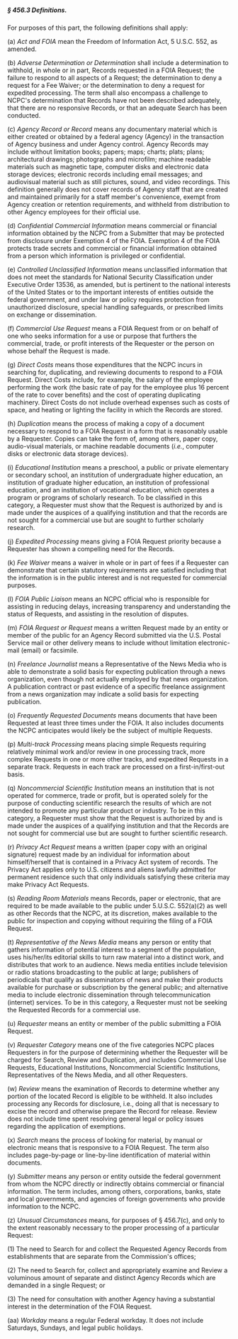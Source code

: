 ##### § 456.3 Definitions. #####

For purposes of this part, the following definitions shall apply:

(a) *Act and FOIA* mean the Freedom of Information Act, 5 U.S.C. 552, as amended.

(b) *Adverse Determination or Determination* shall include a determination to withhold, in whole or in part, Records requested in a FOIA Request; the failure to respond to all aspects of a Request; the determination to deny a request for a Fee Waiver; or the determination to deny a request for expedited processing. The term shall also encompass a challenge to NCPC's determination that Records have not been described adequately, that there are no responsive Records, or that an adequate Search has been conducted.

(c) *Agency Record or Record* means any documentary material which is either created or obtained by a federal agency (Agency) in the transaction of Agency business and under Agency control. Agency Records may include without limitation books; papers; maps; charts; plats; plans; architectural drawings; photographs and microfilm; machine readable materials such as magnetic tape, computer disks and electronic data storage devices; electronic records including email messages; and audiovisual material such as still pictures, sound, and video recordings. This definition generally does not cover records of Agency staff that are created and maintained primarily for a staff member's convenience, exempt from Agency creation or retention requirements, and withheld from distribution to other Agency employees for their official use.

(d) *Confidential Commercial Information* means commercial or financial information obtained by the NCPC from a Submitter that may be protected from disclosure under Exemption 4 of the FOIA. Exemption 4 of the FOIA protects trade secrets and commercial or financial information obtained from a person which information is privileged or confidential.

(e) *Controlled Unclassified Information* means unclassified information that does not meet the standards for National Security Classification under Executive Order 13536, as amended, but is pertinent to the national interests of the United States or to the important interests of entities outside the federal government, and under law or policy requires protection from unauthorized disclosure, special handling safeguards, or prescribed limits on exchange or dissemination.

(f) *Commercial Use Request* means a FOIA Request from or on behalf of one who seeks information for a use or purpose that furthers the commercial, trade, or profit interests of the Requester or the person on whose behalf the Request is made.

(g) *Direct Costs* means those expenditures that the NCPC incurs in searching for, duplicating, and reviewing documents to respond to a FOIA Request. Direct Costs include, for example, the salary of the employee performing the work (the basic rate of pay for the employee plus 16 percent of the rate to cover benefits) and the cost of operating duplicating machinery. Direct Costs do not include overhead expenses such as costs of space, and heating or lighting the facility in which the Records are stored.

(h) *Duplication* means the process of making a copy of a document necessary to respond to a FOIA Request in a form that is reasonably usable by a Requester. Copies can take the form of, among others, paper copy, audio-visual materials, or machine readable documents (*i.e.*, computer disks or electronic data storage devices).

(i) *Educational Institution* means a preschool, a public or private elementary or secondary school, an institution of undergraduate higher education, an institution of graduate higher education, an institution of professional education, and an institution of vocational education, which operates a program or programs of scholarly research. To be classified in this category, a Requester must show that the Request is authorized by and is made under the auspices of a qualifying institution and that the records are not sought for a commercial use but are sought to further scholarly research.

(j) *Expedited Processing* means giving a FOIA Request priority because a Requester has shown a compelling need for the Records.

(k) *Fee Waiver* means a waiver in whole or in part of fees if a Requester can demonstrate that certain statutory requirements are satisfied including that the information is in the public interest and is not requested for commercial purposes.

(l) *FOIA Public Liaison* means an NCPC official who is responsible for assisting in reducing delays, increasing transparency and understanding the status of Requests, and assisting in the resolution of disputes.

(m) *FOIA Request or Request* means a written Request made by an entity or member of the public for an Agency Record submitted via the U.S. Postal Service mail or other delivery means to include without limitation electronic-mail (email) or facsimile.

(n) *Freelance Journalist* means a Representative of the News Media who is able to demonstrate a solid basis for expecting publication through a news organization, even though not actually employed by that news organization. A publication contract or past evidence of a specific freelance assignment from a news organization may indicate a solid basis for expecting publication.

(o) *Frequently Requested Documents* means documents that have been Requested at least three times under the FOIA. It also includes documents the NCPC anticipates would likely be the subject of multiple Requests.

(p) *Multi-track Processing* means placing simple Requests requiring relatively minimal work and/or review in one processing track, more complex Requests in one or more other tracks, and expedited Requests in a separate track. Requests in each track are processed on a first-in/first-out basis.

(q) *Noncommercial Scientific Institution* means an institution that is not operated for commerce, trade or profit, but is operated solely for the purpose of conducting scientific research the results of which are not intended to promote any particular product or industry. To be in this category, a Requester must show that the Request is authorized by and is made under the auspices of a qualifying institution and that the Records are not sought for commercial use but are sought to further scientific research.

(r) *Privacy Act Request* means a written (paper copy with an original signature) request made by an individual for information about himself/herself that is contained in a Privacy Act system of records. The Privacy Act applies only to U.S. citizens and aliens lawfully admitted for permanent residence such that only individuals satisfying these criteria may make Privacy Act Requests.

(s) *Reading Room Materials* means Records, paper or electronic, that are required to be made available to the public under 5.U.S.C. 552(a)(2) as well as other Records that the NCPC, at its discretion, makes available to the public for inspection and copying without requiring the filing of a FOIA Request.

(t) *Representative of the News Media* means any person or entity that gathers information of potential interest to a segment of the population, uses his/her/its editorial skills to turn raw material into a distinct work, and distributes that work to an audience. News media entities include television or radio stations broadcasting to the public at large; publishers of periodicals that qualify as disseminators of news and make their products available for purchase or subscription by the general public; and alternative media to include electronic dissemination through telecommunication (internet) services. To be in this category, a Requester must not be seeking the Requested Records for a commercial use.

(u) *Requester* means an entity or member of the public submitting a FOIA Request.

(v) *Requester Category* means one of the five categories NCPC places Requesters in for the purpose of determining whether the Requester will be charged for Search, Review and Duplication, and includes Commercial Use Requests, Educational Institutions, Noncommercial Scientific Institutions, Representatives of the News Media, and all other Requesters.

(w) *Review* means the examination of Records to determine whether any portion of the located Record is eligible to be withheld. It also includes processing any Records for disclosure, i.e., doing all that is necessary to excise the record and otherwise prepare the Record for release. Review does not include time spent resolving general legal or policy issues regarding the application of exemptions.

(x) *Search* means the process of looking for material, by manual or electronic means that is responsive to a FOIA Request. The term also includes page-by-page or line-by-line identification of material within documents.

(y) *Submitter* means any person or entity outside the federal government from whom the NCPC directly or indirectly obtains commercial or financial information. The term includes, among others, corporations, banks, state and local governments, and agencies of foreign governments who provide information to the NCPC.

(z) *Unusual Circumstances* means, for purposes of § 456.7(c), and only to the extent reasonably necessary to the proper processing of a particular Request:

(1) The need to Search for and collect the Requested Agency Records from establishments that are separate from the Commission's offices;

(2) The need to Search for, collect and appropriately examine and Review a voluminous amount of separate and distinct Agency Records which are demanded in a single Request; or

(3) The need for consultation with another Agency having a substantial interest in the determination of the FOIA Request.

(aa) *Workday* means a regular Federal workday. It does not include Saturdays, Sundays, and legal public holidays.